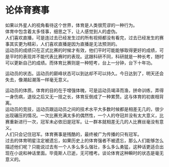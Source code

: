 
# 论体育赛事
如果以外星人的视角看待这个世界，体育是人类很荒谬的一种行为。  
体育中包含着太多怪事，细思之下，让人感觉到人的虚伪。  
人们喜欢直播，可是连过去已经发生过的所有视频都没有看完，过去已经发生的赛事其实更为精彩，人们喜欢直播是因为直播是无法预测的。    
运动员的成绩只在正式比赛的时候才有效，他们平时可能能够取得更好的成绩，可是平时的表现并不能代表比赛时的表现。这跟科研不同，科研就是一种长考，随时可以更新自己的成绩。而体育比赛则是一种短考，台上一分钟，台下十年功。

运动员的状态。运动员的巅峰状态可以到达却不可以持久。今日达到了，明天还会失去，像潮起潮落一样毫无意义。

运动员的体质。体育的目的在于增强体魄，可是运动员竭泽而渔，拼命训练，弄得一身伤病，退役之后又无一技之长，体育反倒成了一种累赘。这与体育的初衷相背离。  
运动员的竞技，运动员跟运动员之间的技术水平大多数时候都是相差无几的，很少出现碾压的情况。一次比赛充满太多的偶然性，一个人的夺冠并没有太大意义，比赛重新进行一次，冠军未必依旧是冠军。让一群本就相差无几的人比赛丝毫没有意义。  
人们只会记住冠军。体育赛事是残酷的，最终被广为传播的只有冠军。  
过去的体育明星注定被遗忘，如果历史上的体育强者不被遗忘，那么人们能够怎么描述他们呢？只能说过去有一个人多么多么强壮，多么多么勇猛，这种话更适合出现在小说和神话里面。毕竟斯人已逝，无可稽考。谈论体育这种瞬时的状态是毫无意义的。  
